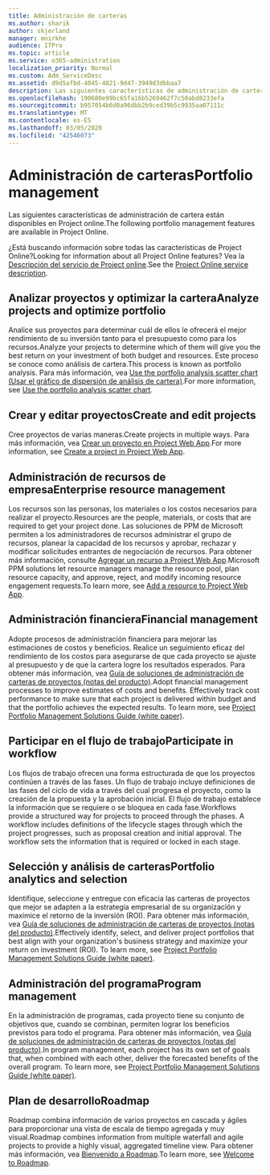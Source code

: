 ```yaml
---
title: Administración de carteras
ms.author: sharik
author: skjerland
manager: mnirkhe
audience: ITPro
ms.topic: article
ms.service: o365-administration
localization_priority: Normal
ms.custom: Adm_ServiceDesc
ms.assetid: d9d5afbd-4045-4821-9d47-3949d3dbbaa7
description: Las siguientes características de administración de cartera están disponibles en Project online.
ms.openlocfilehash: 190680e99bc65fa16b5269462f7c50abd8233efa
ms.sourcegitcommit: b957054b6d0a96dbb2b9ced39b5c9935aa07111c
ms.translationtype: MT
ms.contentlocale: es-ES
ms.lasthandoff: 03/05/2020
ms.locfileid: "42546073"
---
```

# <a name="portfolio-management"></a><span data-ttu-id="958ad-103">Administración de carteras</span><span class="sxs-lookup"><span data-stu-id="958ad-103">Portfolio management</span></span>

<span data-ttu-id="958ad-104">Las siguientes características de administración de cartera están disponibles en Project online.</span><span class="sxs-lookup"><span data-stu-id="958ad-104">The following portfolio management features are available in Project Online.</span></span>
  
<span data-ttu-id="958ad-105">¿Está buscando información sobre todas las características de Project Online?</span><span class="sxs-lookup"><span data-stu-id="958ad-105">Looking for information about all Project Online features?</span></span> <span data-ttu-id="958ad-106">Vea la [Descripción del servicio de Project online](project-online-service-description.md).</span><span class="sxs-lookup"><span data-stu-id="958ad-106">See the [Project Online service description](project-online-service-description.md).</span></span>
  
## <a name="analyze-projects-and-optimize-portfolio"></a><span data-ttu-id="958ad-107">Analizar proyectos y optimizar la cartera</span><span class="sxs-lookup"><span data-stu-id="958ad-107">Analyze projects and optimize portfolio</span></span>

<span data-ttu-id="958ad-108">Analice sus proyectos para determinar cuál de ellos le ofrecerá el mejor rendimiento de su inversión tanto para el presupuesto como para los recursos.</span><span class="sxs-lookup"><span data-stu-id="958ad-108">Analyze your projects to determine which of them will give you the best return on your investment of both budget and resources.</span></span> <span data-ttu-id="958ad-109">Este proceso se conoce como análisis de cartera.</span><span class="sxs-lookup"><span data-stu-id="958ad-109">This process is known as portfolio analysis.</span></span> <span data-ttu-id="958ad-110">Para más información, vea [Use the portfolio analysis scatter chart (Usar el gráfico de dispersión de análisis de cartera)](https://go.microsoft.com/fwlink/?LinkID=823665&amp;clcid=0x409).</span><span class="sxs-lookup"><span data-stu-id="958ad-110">For more information, see [Use the portfolio analysis scatter chart](https://go.microsoft.com/fwlink/?LinkID=823665&amp;clcid=0x409).</span></span>
  
## <a name="create-and-edit-projects"></a><span data-ttu-id="958ad-111">Crear y editar proyectos</span><span class="sxs-lookup"><span data-stu-id="958ad-111">Create and edit projects</span></span>

<span data-ttu-id="958ad-112">Cree proyectos de varias maneras.</span><span class="sxs-lookup"><span data-stu-id="958ad-112">Create projects in multiple ways.</span></span> <span data-ttu-id="958ad-113">Para más información, vea [Crear un proyecto en Project Web App](https://go.microsoft.com/fwlink/?LinkID=746895&amp;clcid=0x409).</span><span class="sxs-lookup"><span data-stu-id="958ad-113">For more information, see [Create a project in Project Web App](https://go.microsoft.com/fwlink/?LinkID=746895&amp;clcid=0x409).</span></span>
  
## <a name="enterprise-resource-management"></a><span data-ttu-id="958ad-114">Administración de recursos de empresa</span><span class="sxs-lookup"><span data-stu-id="958ad-114">Enterprise resource management</span></span>

<span data-ttu-id="958ad-115">Los recursos son las personas, los materiales o los costos necesarios para realizar el proyecto.</span><span class="sxs-lookup"><span data-stu-id="958ad-115">Resources are the people, materials, or costs that are required to get your project done.</span></span> <span data-ttu-id="958ad-116">Las soluciones de PPM de Microsoft permiten a los administradores de recursos administrar el grupo de recursos, planear la capacidad de los recursos y aprobar, rechazar y modificar solicitudes entrantes de negociación de recursos. Para obtener más información, consulte [Agregar un recurso a Project Web App](https://go.microsoft.com/fwlink/p/?LinkId=271320).</span><span class="sxs-lookup"><span data-stu-id="958ad-116">Microsoft PPM solutions let resource managers manage the resource pool, plan resource capacity, and approve, reject, and modify incoming resource engagement requests.To learn more, see [Add a resource to Project Web App](https://go.microsoft.com/fwlink/p/?LinkId=271320).</span></span>
  
## <a name="financial-management"></a><span data-ttu-id="958ad-117">Administración financiera</span><span class="sxs-lookup"><span data-stu-id="958ad-117">Financial management</span></span>

<span data-ttu-id="958ad-p105">Adopte procesos de administración financiera para mejorar las estimaciones de costos y beneficios. Realice un seguimiento eficaz del rendimiento de los costos para asegurarse de que cada proyecto se ajuste al presupuesto y de que la cartera logre los resultados esperados. Para obtener más información, vea [Guía de soluciones de administración de carteras de proyectos (notas del producto)](https://go.microsoft.com/fwlink/p/?LinkId=402633).</span><span class="sxs-lookup"><span data-stu-id="958ad-p105">Adopt financial management processes to improve estimates of costs and benefits. Effectively track cost performance to make sure that each project is delivered within budget and that the portfolio achieves the expected results. To learn more, see [Project Portfolio Management Solutions Guide (white paper)](https://go.microsoft.com/fwlink/p/?LinkId=402633).</span></span>
  
## <a name="participate-in-workflow"></a><span data-ttu-id="958ad-121">Participar en el flujo de trabajo</span><span class="sxs-lookup"><span data-stu-id="958ad-121">Participate in workflow</span></span>

<span data-ttu-id="958ad-p106">Los flujos de trabajo ofrecen una forma estructurada de que los proyectos continúen a través de las fases. Un flujo de trabajo incluye definiciones de las fases del ciclo de vida a través del cual progresa el proyecto, como la creación de la propuesta y la aprobación inicial. El flujo de trabajo establece la información que se requiere o se bloquea en cada fase.</span><span class="sxs-lookup"><span data-stu-id="958ad-p106">Workflows provide a structured way for projects to proceed through the phases. A workflow includes definitions of the lifecycle stages through which the project progresses, such as proposal creation and initial approval. The workflow sets the information that is required or locked in each stage.</span></span>
  
## <a name="portfolio-analytics-and-selection"></a><span data-ttu-id="958ad-125">Selección y análisis de carteras</span><span class="sxs-lookup"><span data-stu-id="958ad-125">Portfolio analytics and selection</span></span>

<span data-ttu-id="958ad-p107">Identifique, seleccione y entregue con eficacia las carteras de proyectos que mejor se adapten a la estrategia empresarial de su organización y maximice el retorno de la inversión (ROI). Para obtener más información, vea [Guía de soluciones de administración de carteras de proyectos (notas del producto)](https://go.microsoft.com/fwlink/p/?LinkId=402633).</span><span class="sxs-lookup"><span data-stu-id="958ad-p107">Effectively identify, select, and deliver project portfolios that best align with your organization's business strategy and maximize your return on investment (ROI). To learn more, see [Project Portfolio Management Solutions Guide (white paper)](https://go.microsoft.com/fwlink/p/?LinkId=402633).</span></span>
  
## <a name="program-management"></a><span data-ttu-id="958ad-128">Administración del programa</span><span class="sxs-lookup"><span data-stu-id="958ad-128">Program management</span></span>

<span data-ttu-id="958ad-p108">En la administración de programas, cada proyecto tiene su conjunto de objetivos que, cuando se combinan, permiten lograr los beneficios previstos para todo el programa. Para obtener más información, vea [Guía de soluciones de administración de carteras de proyectos (notas del producto)](https://go.microsoft.com/fwlink/p/?LinkId=402633).</span><span class="sxs-lookup"><span data-stu-id="958ad-p108">In program management, each project has its own set of goals that, when combined with each other, deliver the forecasted benefits of the overall program. To learn more, see [Project Portfolio Management Solutions Guide (white paper)](https://go.microsoft.com/fwlink/p/?LinkId=402633).</span></span>
  
## <a name="roadmap"></a><span data-ttu-id="958ad-131">Plan de desarrollo</span><span class="sxs-lookup"><span data-stu-id="958ad-131">Roadmap</span></span>

<span data-ttu-id="958ad-132">Roadmap combina información de varios proyectos en cascada y ágiles para proporcionar una vista de escala de tiempo agregada y muy visual.</span><span class="sxs-lookup"><span data-stu-id="958ad-132">Roadmap combines information from multiple waterfall and agile projects to provide a highly visual, aggregated timeline view.</span></span> <span data-ttu-id="958ad-133">Para obtener más información, vea [Bienvenido a Roadmap](https://support.office.com/article/video-welcome-to-roadmap-57764149-51b8-468f-a50d-9ea6a4fd835a).</span><span class="sxs-lookup"><span data-stu-id="958ad-133">To learn more, see [Welcome to Roadmap](https://support.office.com/article/video-welcome-to-roadmap-57764149-51b8-468f-a50d-9ea6a4fd835a).</span></span>

